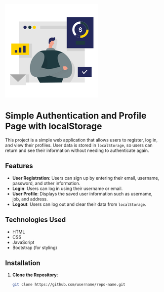 
![App Screenshot](./public/img/profile-analysis-42.svg)
# Simple Authentication and Profile Page with localStorage

This project is a simple web application that allows users to register, log in, and view their profiles. User data is stored in `localStorage`, so users can return and see their information without needing to authenticate again.


## Features

- **User Registration**: Users can sign up by entering their email, username, password, and other information.
- **Login**: Users can log in using their username or email.
- **User Profile**: Displays the saved user information such as username, job, and address.
- **Logout**: Users can log out and clear their data from `localStorage`.

## Technologies Used

- HTML
- CSS
- JavaScript
- Bootstrap (for styling)

## Installation

1. **Clone the Repository**:
   ```bash
   git clone https://github.com/username/repo-name.git


